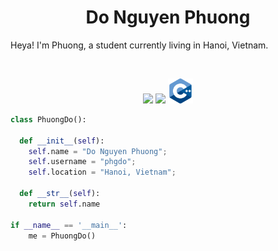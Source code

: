 <h1 align="center">
  <b>Do Nguyen Phuong</b>
</h1>

Heya! I'm Phuong, a student currently living in Hanoi, Vietnam.

<br>
<p>
<div align="center">
  <img src="https://img.shields.io/badge/flask-v1.1.1-blue">
  <img src="https://img.shields.io/badge/-Python-98b982?style=for-the-badge&logo=python&logoColor=98b982&labelColor=282828">
  <img src="https://raw.githubusercontent.com/devicons/devicon/master/icons/cplusplus/cplusplus-original.svg"
      alt="cplusplus" width="40" height="40" /> </a> <a href="https://www.w3schools.com/css/" target="_blank"
    rel="noreferrer">
  
</div>
</p>

```python
class PhuongDo():
    
  def __init__(self):
    self.name = "Do Nguyen Phuong";
    self.username = "phgdo";
    self.location = "Hanoi, Vietnam";
  
  def __str__(self):
    return self.name

if __name__ == '__main__':
    me = PhuongDo()
```



